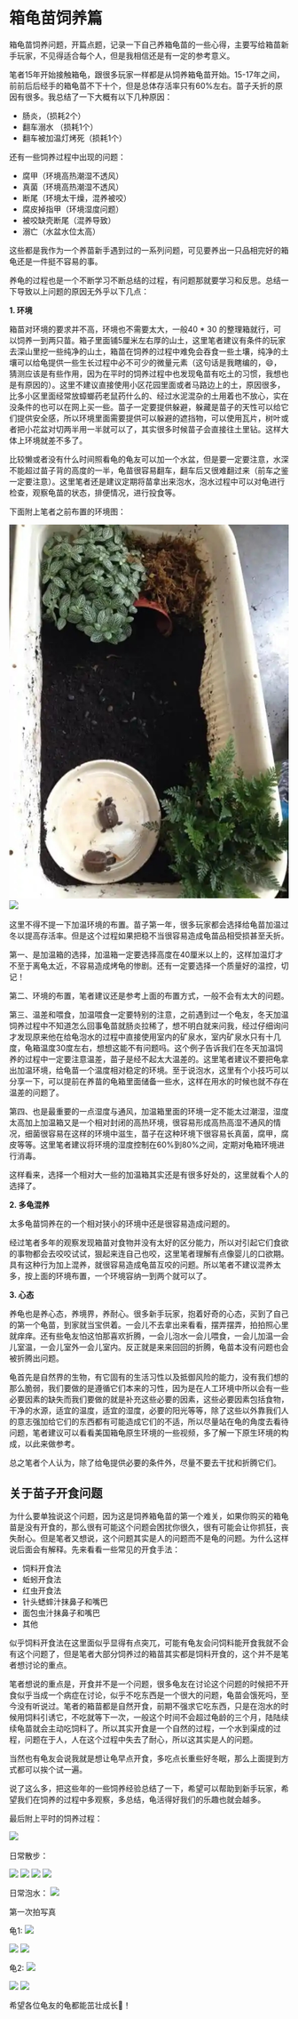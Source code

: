 # 箱龟苗饲养篇

<page-tags text="发布于：2021-09-11"></page-tags>

箱龟苗饲养问题，开篇点题，记录一下自己养箱龟苗的一些心得，主要写给箱苗新手玩家，不见得适合每个人，但是我相信还是有一定的参考意义。

笔者15年开始接触箱龟，跟很多玩家一样都是从饲养箱龟苗开始。15-17年之间，前前后后经手的箱龟苗不下十个，但是总体存活率只有60%左右。苗子夭折的原因有很多。我总结了一下大概有以下几种原因：

* 肠炎，（损耗2个）
* 翻车溺水 （损耗1个）
* 翻车被加温灯烤死（损耗1个）

还有一些饲养过程中出现的问题：

* 腐甲（环境高热潮湿不透风）
* 真菌（环境高热潮湿不透风）
* 断尾（环境太干燥，混养被咬）
* 腐皮掉指甲（环境湿度问题）
* 被咬缺壳断尾（混养导致）
* 溺亡（水盆水位太高）

这些都是我作为一个养苗新手遇到过的一系列问题，可见要养出一只品相完好的箱龟还是一件挺不容易的事。

养龟的过程也是一个不断学习不断总结的过程，有问题那就要学习和反思。总结一下导致以上问题的原因无外乎以下几点：

**1. 环境**

箱苗对环境的要求并不高，环境也不需要太大，一般40 * 30 的整理箱就行，可以饲养一到两只苗。箱子里面铺5厘米左右厚的山土，这里笔者建议有条件的玩家去深山里挖一些纯净的山土，箱苗在饲养的过程中难免会吞食一些土壤，纯净的土壤可以给龟提供一些生长过程中必不可少的微量元素（这句话是我瞎编的，😄，猜测应该是有些作用，因为在平时的饲养过程中也发现龟苗有吃土的习惯，我想也是有原因的）。这里不建议直接使用小区花园里面或者马路边上的土，原因很多，比多小区里面经常放蟑螂药老鼠药什么的、经过水泥混杂的土用着也不放心，实在没条件的也可以在网上买一些。苗子一定要提供躲避，躲藏是苗子的天性可以给它们提供安全感，所以环境里面需要提供可以躲避的遮挡物，可以使用瓦片，树叶或者把小花盆对切两半用一半就可以了，其实很多时候苗子会直接往土里钻。这样大体上环境就差不多了。

比较懒或者没有什么时间照看龟的龟友可以加一个水盆，但是要一定要注意，水深不能超过苗子背的高度的一半，龟苗很容易翻车，翻车后又很难翻过来（前车之鉴一定要注意）。这里笔者还是建议定期将苗拿出来泡水，泡水过程中可以对龟进行检查，观察龟苗的状态，排便情况，进行投食等。

下面附上笔者之前布置的环境图：

<image-container>
 <img src="./WechatIMG96.jpeg"/>
</image-container>
<image-description text="2015年的老图，已经糊得看不清楚了，😂"/>

<image-container>
  <img preview="0" src="http://wangleant.com/turtle-source/IMG_20210911_856691631370538_.pic_hd.jpg"/>
</image-container>
<image-description text="最近布置的养苗环境"/>

这里不得不提一下加温环境的布置。苗子第一年，很多玩家都会选择给龟苗加温过冬以提高存活率。但是这个过程如果把稳不当很容易造成龟苗品相受损甚至夭折。

第一、是加温箱的选择，加温箱一定要选择高度在40厘米以上的，这样加温灯才不至于离龟太近，不容易造成烤龟的惨剧。还有一定要选择一个质量好的温控，切记！

第二、环境的布置，笔者建议还是参考上面的布置方式，一般不会有太大的问题。

第三、温差和喂食，加温喂食一定要特别的注意，之前遇到过一个龟友，冬天加温饲养过程中不知道怎么回事龟苗就肠炎拉稀了，想不明白就来问我，经过仔细询问才发现原来他在给龟泡水的过程中直接使用室内的矿泉水，室内矿泉水只有十几度，龟箱温度30度左右，想想这能不有问题吗。这个例子告诉我们在冬天加温饲养的过程中一定要注意温差，苗子是经不起太大温差的。这里笔者建议不要把龟拿出加温环境，给龟苗一个温度相对稳定的环境。至于说泡水，这里有个小技巧可以分享一下，可以提前在养苗的龟箱里面储备一些水，这样在用水的时候也就不存在温差的问题了。

第四、也是最重要的一点湿度与通风，加温箱里面的环境一定不能太过潮湿，湿度太高加上加温箱又是一个相对封闭的高热环境，很容易形成高热高湿不通风的情况，细菌很容易在这样的环境中滋生，苗子在这种环境下很容易长真菌，腐甲，腐皮等等。这里笔者建议将环境的湿度控制在60%到80%之间，定期对龟箱环境进行消毒。

这样看来，选择一个相对大一些的加温箱其实还是有很多好处的，这里就看个人的选择了。

**2. 多龟混养**

太多龟苗饲养在的一个相对狭小的环境中还是很容易造成问题的。

经过笔者多年的观察发现箱苗对食物并没有太好的区分能力，所以对引起它们食欲的事物都会去咬咬试试，狠起来连自己也咬，这里笔者理解有点像婴儿的口欲期。具有这种行为加上混养，就很容易造成龟苗互咬的问题。所以笔者不建议混养太多，按上面的环境布置，一个环境容纳一到两个就可以了。

**3. 心态**

养龟也是养心态，养境界，养耐心。很多新手玩家，抱着好奇的心态，买到了自己的第一个龟苗，到家就当宝供着。一会儿不去拿出来看看，摆弄摆弄，拍拍照心里就痒痒。还有些龟友怕这怕那喜欢折腾，一会儿泡水一会儿喂食，一会儿加温一会儿室温，一会儿室外一会儿室内。反正就是来来回回的折腾，龟苗本没有问题也会被折腾出问题。

龟首先是自然界的生物，有它固有的生活习性以及抵御风险的能力，没有我们想的那么脆弱，我们要做的是遵循它们本来的习性，因为是在人工环境中所以会有一些必要因素的缺失而我们要做的就是补充这些必要的因素，这些必要因素包括食物，干净的水源，适宜的温度，适宜的湿度，必要的阳光等等，除了这些以外靠我们人的意志强加给它们的东西都有可能造成它们的不适，所以尽量站在龟的角度去看待问题，笔者建议可以看看美国箱龟原生环境的一些视频，多了解一下原生环境的构成，以此来做参考。

总之笔者个人认为，除了给龟提供必要的条件外，尽量不要去干扰和折腾它们。

## 关于苗子开食问题

为什么要单独说这个问题，因为这是饲养箱龟苗的第一个难关，如果你购买的箱龟苗是没有开食的，那么很有可能这个问题会困扰你很久，很有可能会让你抓狂，丧失耐心。但是笔者又想说，这个问题其实是人的问题而不是龟的问题。为什么这样说后面会有解释。先来看看一些常见的开食手法：

* 饲料开食法
* 蚯蚓开食法
* 红虫开食法
* 针头蟋蟀汁抹鼻子和嘴巴
* 面包虫汁抹鼻子和嘴巴
* 其他

似乎饲料开食法在这里面似乎显得有点突兀，可能有龟友会问饲料能开食我就不会有这个问题了，但是笔者大部分饲养过的箱苗其实都是饲料开食的，这个并不是笔者想讨论的重点。

笔者想说的重点是，开食并不是一个问题，很多龟友在讨论这个问题的时候把不开食似乎当成一个病症在讨论，似乎不吃东西是一个很大的问题，龟苗会饿死吗，至今没有听说过。笔者的箱苗都是自然开食，前期不强求它吃东西，只是在泡水的时候用饲料引诱它，不吃就等下一次，一般这个时间不会超过龟龄的三个月，陆陆续续龟苗就会主动吃饲料了。所以其实开食是一个自然的过程，一个水到渠成的过程，问题在于人，人在这个过程中失去了耐心，所以这其实是人的问题。

当然也有龟友会说我就是想让龟早点开食，多吃点长重些好冬眠，那么上面提到方式都可以挨个试一遍。

<video-container>
  <source src="http://wangleant.com/turtle-source/VID_20210911_074017.mp4"/>
</video-container>
<image-description text="这两个苗子从出壳到开食差不多也有两个月的时间"/>

说了这么多，把这些年的一些饲养经验总结了一下，希望可以帮助到新手玩家，希望我们在饲养的过程中多观察，多总结，龟活得好我们的乐趣也就会越多。

最后附上平时的饲养过程：

<image-container>
  <img preview="0" src="http://wangleant.com/turtle-source/IMG_20210911_856541631370520_.pic_hd.jpg"/>
</image-container>
<image-description text="这个环境还是能给他们相当的安全感看得出他们很喜欢的"/>

日常散步：

<image-container>
  <img preview="0" src="http://wangleant.com/turtle-source/IMG_20210911_856511631370515_.pic_hd.jpg"/>
</image-container>
<image-container>
  <img preview="0" src="http://wangleant.com/turtle-source/IMG_20210911_856861631370566_.pic_hd.jpg"/>
</image-container>

<image-container>
  <img preview="0" src="http://wangleant.com/turtle-source/IMG_20210911_856941631370575_.pic_hd.jpg"/>
</image-container>

<image-container>
  <img preview="0" src="http://wangleant.com/turtle-source/IMG_20210911_857071631370955_.pic_hd.jpg"/>
</image-container>

日常泡水：
<image-container>
  <img preview="0" src="http://wangleant.com/turtle-source/IMG_20210911_856671631370536_.pic_hd.jpg"/>
</image-container>

第一次拍写真

龟1:
<image-container>
  <img preview="0" src="http://wangleant.com/turtle-source/IMG_20210911_856751631370547_.pic_hd.jpg"/>
</image-container>

<image-container>
  <img preview="0" src="http://wangleant.com/turtle-source/IMG_20210911_856771631370549_.pic_hd.jpg"/>
</image-container>

<image-container>
  <img preview="0" src="http://wangleant.com/turtle-source/IMG_20210911_856801631370552_.pic_hd.jpg"/>
</image-container>

龟2:
<image-container>
  <img preview="0" src="http://wangleant.com/turtle-source/IMG_20210911_856811631370553_.pic_hd.jpg"/>
</image-container>

<image-container>
  <img preview="0" src="http://wangleant.com/turtle-source/IMG_20210911_856831631370563_.pic_hd.jpg"/>
</image-container>
<image-container>
  <img preview="0" src="http://wangleant.com/turtle-source/IMG_20210911_856841631370564_.pic_hd.jpg"/>
</image-container>

希望各位龟友的龟都能茁壮成长🎉！
